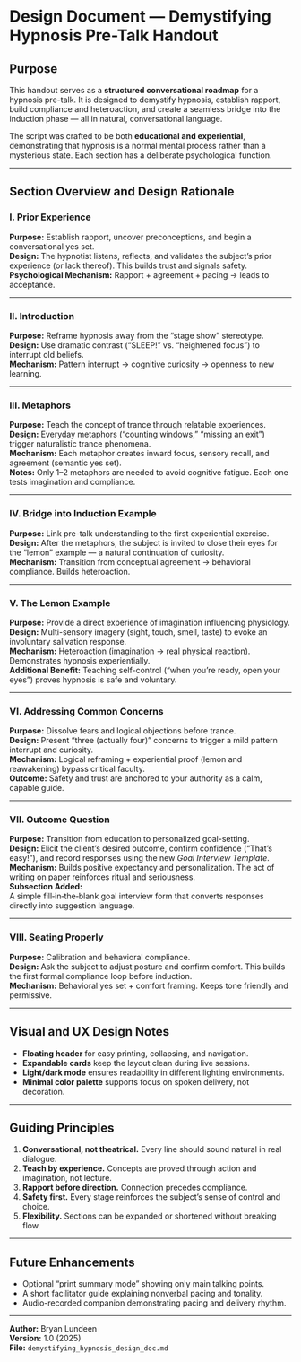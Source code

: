 # Design Document — Demystifying Hypnosis Pre-Talk Handout

## Purpose
This handout serves as a **structured conversational roadmap** for a hypnosis pre-talk. It is designed to demystify hypnosis, establish rapport, build compliance and heteroaction, and create a seamless bridge into the induction phase — all in natural, conversational language.

The script was crafted to be both **educational and experiential**, demonstrating that hypnosis is a normal mental process rather than a mysterious state. Each section has a deliberate psychological function.

---

## Section Overview and Design Rationale

### I. Prior Experience
**Purpose:** Establish rapport, uncover preconceptions, and begin a conversational yes set.  
**Design:** The hypnotist listens, reflects, and validates the subject’s prior experience (or lack thereof). This builds trust and signals safety.  
**Psychological Mechanism:** Rapport + agreement + pacing → leads to acceptance.

---

### II. Introduction
**Purpose:** Reframe hypnosis away from the “stage show” stereotype.  
**Design:** Use dramatic contrast (“SLEEP!” vs. “heightened focus”) to interrupt old beliefs.  
**Mechanism:** Pattern interrupt → cognitive curiosity → openness to new learning.

---

### III. Metaphors
**Purpose:** Teach the concept of trance through relatable experiences.  
**Design:** Everyday metaphors (“counting windows,” “missing an exit”) trigger naturalistic trance phenomena.  
**Mechanism:** Each metaphor creates inward focus, sensory recall, and agreement (semantic yes set).  
**Notes:** Only 1–2 metaphors are needed to avoid cognitive fatigue. Each one tests imagination and compliance.

---

### IV. Bridge into Induction Example
**Purpose:** Link pre-talk understanding to the first experiential exercise.  
**Design:** After the metaphors, the subject is invited to close their eyes for the “lemon” example — a natural continuation of curiosity.  
**Mechanism:** Transition from conceptual agreement → behavioral compliance. Builds heteroaction.

---

### V. The Lemon Example
**Purpose:** Provide a direct experience of imagination influencing physiology.  
**Design:** Multi-sensory imagery (sight, touch, smell, taste) to evoke an involuntary salivation response.  
**Mechanism:** Heteroaction (imagination → real physical reaction). Demonstrates hypnosis experientially.  
**Additional Benefit:** Teaching self-control (“when you’re ready, open your eyes”) proves hypnosis is safe and voluntary.

---

### VI. Addressing Common Concerns
**Purpose:** Dissolve fears and logical objections before trance.  
**Design:** Present “three (actually four)” concerns to trigger a mild pattern interrupt and curiosity.  
**Mechanism:** Logical reframing + experiential proof (lemon and reawakening) bypass critical faculty.  
**Outcome:** Safety and trust are anchored to your authority as a calm, capable guide.

---

### VII. Outcome Question
**Purpose:** Transition from education to personalized goal-setting.  
**Design:** Elicit the client’s desired outcome, confirm confidence (“That’s easy!”), and record responses using the new *Goal Interview Template*.  
**Mechanism:** Builds positive expectancy and personalization. The act of writing on paper reinforces ritual and seriousness.  
**Subsection Added:**  
A simple fill‑in‑the‑blank goal interview form that converts responses directly into suggestion language.

---

### VIII. Seating Properly
**Purpose:** Calibration and behavioral compliance.  
**Design:** Ask the subject to adjust posture and confirm comfort. This builds the first formal compliance loop before induction.  
**Mechanism:** Behavioral yes set + comfort framing. Keeps tone friendly and permissive.

---

## Visual and UX Design Notes
- **Floating header** for easy printing, collapsing, and navigation.  
- **Expandable cards** keep the layout clean during live sessions.  
- **Light/dark mode** ensures readability in different lighting environments.  
- **Minimal color palette** supports focus on spoken delivery, not decoration.

---

## Guiding Principles
1. **Conversational, not theatrical.** Every line should sound natural in real dialogue.  
2. **Teach by experience.** Concepts are proved through action and imagination, not lecture.  
3. **Rapport before direction.** Connection precedes compliance.  
4. **Safety first.** Every stage reinforces the subject’s sense of control and choice.  
5. **Flexibility.** Sections can be expanded or shortened without breaking flow.

---

## Future Enhancements
- Optional “print summary mode” showing only main talking points.  
- A short facilitator guide explaining nonverbal pacing and tonality.  
- Audio-recorded companion demonstrating pacing and delivery rhythm.

---

**Author:** Bryan Lundeen  
**Version:** 1.0 (2025)  
**File:** `demystifying_hypnosis_design_doc.md`  
